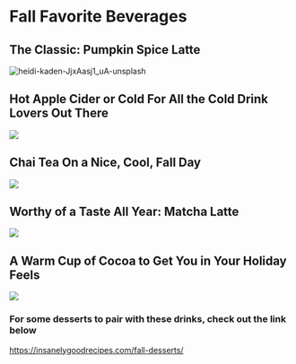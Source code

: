 # Fall Favorite Beverages
## The Classic: Pumpkin Spice Latte
![heidi-kaden-JjxAasj1_uA-unsplash](https://user-images.githubusercontent.com/91549766/135473485-1a3d3c41-6bf3-45dc-bfec-867363be3929.jpg)
## Hot Apple Cider or Cold For All the Cold Drink Lovers Out There
![](https://images.unsplash.com/photo-1505801045160-cf907cca55ad?ixid=MnwxMjA3fDB8MHxwaG90by1wYWdlfHx8fGVufDB8fHx8&ixlib=rb-1.2.1&auto=format&fit=crop&w=1170&q=80)
## Chai Tea On a Nice, Cool, Fall Day 
![](https://images.unsplash.com/photo-1551540827-6c8ae1aaedbb?ixid=MnwxMjA3fDB8MHxwaG90by1wYWdlfHx8fGVufDB8fHx8&ixlib=rb-1.2.1&auto=format&fit=crop&w=687&q=80)
## Worthy of a Taste All Year: Matcha Latte
![](https://images.unsplash.com/photo-1582785513054-8d1bf9d69c1a?ixid=MnwxMjA3fDB8MHxwaG90by1wYWdlfHx8fGVufDB8fHx8&ixlib=rb-1.2.1&auto=format&fit=crop&w=735&q=80)
## A Warm Cup of Cocoa to Get You in Your Holiday Feels
![](https://images.unsplash.com/photo-1548329408-0bcd6e68058d?ixid=MnwxMjA3fDB8MHxwaG90by1wYWdlfHx8fGVufDB8fHx8&ixlib=rb-1.2.1&auto=format&fit=crop&w=687&q=80)
### For some desserts to pair with these drinks, check out the link below
https://insanelygoodrecipes.com/fall-desserts/
